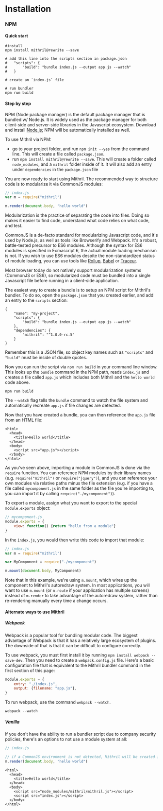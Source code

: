 # Installation

### NPM

#### Quick start

```
#install
npm install mithril@rewrite --save

# add this line into the scripts section in package.json
#	"scripts": {
#		"build": "bundle index.js --output app.js --watch"
#	}

# create an `index.js` file

# run bundler
npm run build
```

#### Step by step

NPM (Node package manager) is the default package manager that is bundled w/ Node.js. It is widely used as the package manager for both client-side and server-side libraries in the Javascript ecosystem. Download and install [Node.js](https://nodejs.org); NPM will be automatically installed as well.

To use Mithril via NPM:

- go to your project folder, and run `npm init --yes` from the command line. This will create a file called `package.json`.
- run `npm install mithril@rewrite --save`. This will create a folder called `node_modules`, and a `mithril` folder inside of it. It will also add an entry under `dependencies` in the `package.json` file

You are now ready to start using Mithril. The recommended way to structure code is to modularize it via CommonJS modules:

```javascript
// index.js
var m = require("mithril")

m.render(document.body, "hello world")
```

Modularization is the practice of separating the code into files. Doing so makes it easier to find code, understand what code relies on what code, and test.

CommonJS is a de-facto standard for modularizing Javascript code, and it's used by Node.js, as well as tools like Browserify and Webpack. It's a robust, battle-tested precursor to ES6 modules. Although the syntax for ES6 modules is specified in Ecmascript 6, the actual module loading mechanism is not. If you wish to use ES6 modules despite the non-standardized status of module loading, you can use tools like [Rollup](http://rollupjs.org/), [Babel](https://babeljs.io/) or [Traceur](https://github.com/google/traceur-compiler).

Most browser today do not natively support modularization systems (CommonJS or ES6), so modularized code must be bundled into a single Javascript file before running in a client-side application.

The easiest way to create a bundle is to setup an NPM script for Mithril's bundler. To do so, open the `package.json` that you created earlier, and add an entry to the `scripts` section:

```
{
	"name": "my-project",
	"scripts": {
		"build": "bundle index.js --output app.js --watch"
	},
	"dependencies": {
		"mithril": "^1.0.0-rc.5"
	}
}
```

Remember this is a JSON file, so object key names such as `"scripts"` and `"build"` must be inside of double quotes.

Now you can run the script via `npm run build` in your command line window. This looks up the `bundle` command in the NPM path, reads `index.js` and creates a file called `app.js` which includes both Mithril and the `hello world` code above.

```
npm run build
```

The `--watch` flag tells the `bundle` command to watch the file system and automatically recreate `app.js` if file changes are detected.

Now that you have created a bundle, you can then reference the `app.js` file from an HTML file:

```markup
<html>
  <head>
    <title>Hello world</title>
  </head>
  <body>
    <script src="app.js"></script>
  </body>
</html>
```

As you've seen above, importing a module in CommonJS is done via the `require` function. You can reference NPM modules by their library names (e.g. `require("mithril")` or `require("jquery")`), and you can reference your own modules via relative paths minus the file extension (e.g. if you have a file called `mycomponent.js` in the same folder as the file you're importing to, you can import it by calling `require("./mycomponent")`).

To export a module, assign what you want to export to the special `module.exports` object:

```javascript
// mycomponent.js
module.exports = {
	view: function() {return "hello from a module"}
}
```

In the `index.js`, you would then write this code to import that module:

```javascript
// index.js
var m = require("mithril")

var MyComponent = require("./mycomponent")

m.mount(document.body, MyComponent)
```

Note that in this example, we're using `m.mount`, which wires up the component to Mithril's autoredraw system. In most applications, you will want to use `m.mount` (or `m.route` if your application has multiple screens) instead of `m.render` to take advantage of the autoredraw system, rather than re-rendering manually every time a change occurs.

#### Alternate ways to use Mithril

##### Webpack

Webpack is a popular tool for bundling modular code. The biggest advantage of Webpack is that it has a relatively large ecosystem of plugins. The downside of that is that it can be difficult to configure correctly.

To use webpack, you must first install it by running `npm install webpack --save-dev`. Then you need to create a `webpack.config.js` file. Here's a basic configuration file that is equivalent to the Mithril bundler command in the first section of this page:

```javascript
module.exports = {
	entry: "./index.js",
	output: {filename: "app.js"},
}
```

To run webpack, use the command `webpack --watch`.

```
webpack --watch
```

##### Vanilla

If you don't have the ability to run a bundler script due to company security policies, there's an options to not use a module system at all:

```javascript
// index.js

// if a CommonJS environment is not detected, Mithril will be created in the global scope
m.render(document.body, "hello world")
```

```markup
<html>
  <head>
    <title>Hello world</title>
  </head>
  <body>
    <script src="node_modules/mithril/mithril.js"></script>
    <script src="index.js"></script>
  </body>
</html>
```
